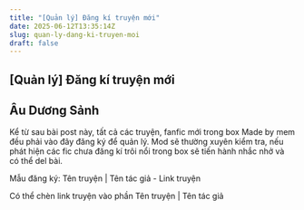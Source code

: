 ```yaml
---
title: "[Quản lý] Đăng kí truyện mới"
date: 2025-06-12T13:35:14Z
slug: quan-ly-dang-ki-truyen-moi
draft: false
---
```


## [Quản lý] Đăng kí truyện mới

## Âu Dương Sảnh

Kể từ sau bài post này, tất cả các truyện, fanfic mới trong box Made by mem đều phải vào đây đăng ký để quản lý. Mod sẽ thường xuyên kiểm tra, nếu phát hiện các fic chưa đăng kí trôi nổi trong box sẽ tiến hành nhắc nhở và có thể del bài. 
 
Mẫu đăng ký: Tên truyện | Tên tác giả - Link truyện
 
Có thể chèn link truyện vào phần Tên truyện | Tên tác giả